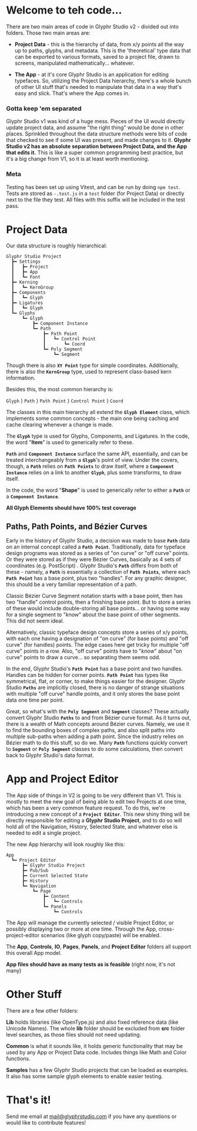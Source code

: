 # Welcome to teh code...

There are two main areas of code in Glyphr Studio v2 -
divided out into folders. Those two main areas are:

- **Project Data** - this is the hierarchy of data, from
  x/y points all the way up to paths, glyphs, and metadata. This
  is the 'theoretical' type data that can be exported to various
  formats, saved to a project file, drawn to screens, manipulated
  mathematically... whatever.

- **The App** - at it's core Glyphr Studio is an application for
  editing typefaces. So, utilizing the Project Data hierarchy,
  there's a whole bunch of other UI stuff that's needed to manipulate
  that data in a way that's easy and slick. That's where the App comes in.

### Gotta keep 'em separated

Glyphr Studio v1 was kind of a huge mess. Pieces of the UI would directly
update project data, and assume "the right thing" would be done in other
places. Sprinkled throughout the data structure methods were bits of code
that checked to see if some UI was present, and made changes to it.
**Glyphr Studio v2 has an absolute separation between Project Data, and
the App that edits it.** This is like a super common programming best
practice, but it's a big change from V1, so it is at least worth mentioning.

### Meta

Testing has been set up using Vitest, and can be run by doing `npm test`.
Tests are stored as `-.test.js` in a `test` folder (for Project Data)
or directly next to the file they test. All files with this suffix
will be included in the test pass.

# Project Data

Our data structure is roughly hierarchical:

    Glyphr Studio Project
      ┣━ Settings
      ┃   ┣━ Project
      ┃   ┣━ App
      ┃   ┗━ Font
      ┣━ Kerning
      ┃   ┗━ KernGroup
      ┣━ Components
      ┃   ┗━ Glyph
      ┣━ Ligatures
      ┃   ┗━ Glyph
      ┗━ Glyphs
          ┗━ Glyph
              ┣━ Component Instance
              ┗━ Path
                  ┣━ Path Point
                  ┃   ┗━ Control Point
                  ┃       ┗━ Coord
                  ┗━ Poly Segment
                      ┗━ Segment

Though there is also **`XY Point`** type for simple coordinates. Additionally,
there is also the **`KernGroup`** type, used to represent class-based kern information.

Besides this, the most common hierarchy is:

`Glyph` ⟩ `Path` ⟩ `Path Point` ⟩ `Control Point` ⟩ `Coord`

The classes in this main hierarchy all extend the **`Glyph Element`** class,
which implements some common concepts - the main one being caching
and cache clearing whenever a change is made.

The **`Glyph`** type is used for Glyphs, Components, and Ligatures. In the
code, the word "**Item**" is used to generically refer to these.

**`Path`** and **`Component Instance`** surface the same API, essentially,
and can be treated interchangeably from a **`Glyph`**'s point of view.
Under the covers, though, a **`Path`** relies on **`Path Points`** to draw
itself, where a **`Component Instance`** relies on a link to another
**`Glyph`**, plus some transforms, to draw itself.

In the code, the word "**Shape**" is used to generically refer to either
a **`Path`** or a **`Component Instance`**.

**All Glyph Elements should have 100% test coverage**

## Paths, Path Points, and Bézier Curves

Early in the history of Glyphr Studio, a decision was made to base **`Path`**
data on an internal concept called a **`Path Point`**. Traditionally, data for
typeface design programs was stored as a series of "on curve"
or "off curve" points. Or they were stored as if they were Bézier Curves, basically
as 4 sets of coordinates (e.g. PostScript) . Glyphr Studio's **`Path`** differs
from both of these - namely, a **`Path`** is essentially a collection of
**`Path Points`**, where each **`Path Point`** has a base point, plus two "handles".
For any graphic designer, this should be a very familiar representation of a path.

Classic Bézier Curve Segment notation starts with a base point, then has two "handle"
control points, then a finishing base point. But to store a series of these
would include double-storing all base points... or having some way for a
single segment to "_know_" about the base point of other segments. This
did not seem ideal.

Alternatively, classic typeface design concepts store a series of x/y points,
with each one having a designation of "on curve" (for base points) and
"off curve" (for handles) points. The edge cases here get tricky for
multiple "off curve" points in a row. Also, "off curve" points have to "_know_"
about "on curve" points to draw a curve... so separating them seems odd.

In the end, Glyphr Studio's **`Path Point`** has a base point and two handles.
Handles can be hidden for corner points. **`Path Point`** has types like
symmetrical, flat, or corner, to make things easier for the designer.
Glyphr Studio **`Paths`** are implicitly closed, there is no danger of strange
situations with multiple "off curve" handle points, and it only stores
the base point data one time per point.

Great, so what's with the **`Poly Segment`** and **`Segment`** classes? These
actually convert Glyphr Studio **`Paths`** to and from Bézier curve format.
As it turns out, there is a wealth of Math concepts around Bézier curves.
Namely, we use it to find the bounding boxes of complex paths, and also
split paths into multiple sub-paths when adding a path point. Since the
industry relies on Bézier math to do this stuff, so do we. Many **`Path`**
functions quickly convert to **`Segment`** or **`Poly Segment`** classes to do
some calculations, then convert back to Glyphr Studio's data format.

# App and Project Editor

The App side of things in V2 is going to be very different than V1. This is
mostly to meet the new goal of being able to edit two Projects at one time,
which has been a very common feature request. To do this, we're introducing
a new concept of a **`Project Editor`**. This new shiny thing will be directly
responsible for editing a **Glyphr Studio Project**, and to do so will hold
all of the Navigation, History, Selected State, and whatever else is needed to
edit a single project.

The new App hierarchy will look roughly like this:

    App
      ┗━ Project Editor
          ┣━ Glyphr Studio Project
          ┣━ Pub/Sub
          ┣━ Current Selected State
          ┣━ History
          ┗━ Navigation
              ┗━ Page
                  ┣━ Content
                  ┃   ┗━ Controls
                  ┗━ Panels
                      ┗━ Controls

The App will manage the currently selected / visible Project Editor,
or possibly displaying two or more at one time. Through the App,
cross-project-editor scenarios (like glyph copy/paste) will be enabled.

The **App**, **Controls**, **IO**, **Pages**, **Panels**, and **Project Editor**
folders all support this overall App model.

**App files should have as many tests as is feasible**
(right now, it's not many)

# Other Stuff

There are a few other folders:

**Lib** holds libraries (like OpenType.js)
and also fixed reference data (like Unicode Names). The whole **lib** folder
should be excluded from **src** folder level searches, as those files
should not need updating.

**Common** is what it sounds like, it holds generic functionality that
may be used by any App or Project Data code. Includes things like
Math and Color functions.

**Samples** has a few Glyphr Studio projects that can be loaded as
examples. It also has some sample glyph elements to enable easier testing.

# That's it!

Send me email at mail@glyphrstudio.com if you have any questions or would
like to contribute features!
